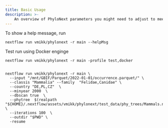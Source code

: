 ```yaml
---
title: Basic Usage
description: >-
    An overview of PhyloNext parameters you might need to adjust to meet your needs.
---
```


To show a help message, run

    nextflow run vmikk/phylonext -r main --helpMsg

Test run using Docker enginge

    nextflow run vmikk/phylonext -r main -profile test,docker


    nextflow run vmikk/phylonext -r main \
      --input "/mnt/GBIF/Parquet/2022-01-01/occurrence.parquet/" \
      --classis "Mammalia" --family  "Felidae,Canidae" \
      --country "DE,PL,CZ"  \
      --minyear 2000  \
      --dbscan true  \
      --phytree  $(realpath "${HOME}/.nextflow/assets/vmikk/phylonext/test_data/phy_trees/Mammals.nwk") \
      --iterations 100  \
      --outdir "$PWD" \
      -resume


